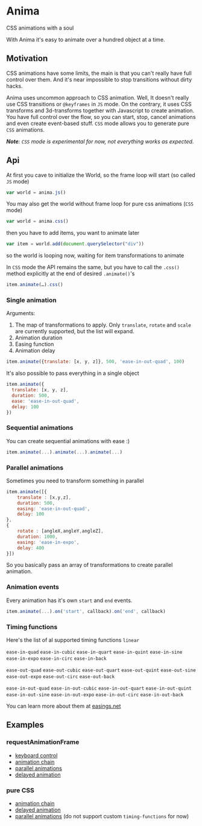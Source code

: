 # Anima
CSS animations with a soul

With Anima it's easy to animate over a hundred object at a time.

## Motivation
CSS animations have some limits, the main is that you can't really have full control over them. And it's near impossible to stop transitions without dirty hacks.

Anima uses uncommon approach to CSS animation. Well, It doesn't really use CSS transitions or `@keyframes` in `JS` mode. On the contrary, it uses CSS transforms and 3d-transforms together with Javascript to create animation. You have full control over the flow, so you can start, stop, cancel animations and even create event-based stuff. `CSS` mode allows you to generate pure `CSS` animations.

_**Note**: `CSS` mode is experimental for now, not everything works as expected._

## Api
At first you cave to initialize the World, so the frame loop will start (so called `JS` mode)
```js
var world = anima.js()
```
You may also get the world without frame loop for pure css animations (`CSS` mode)
```js
var world = anima.css()
```
then you have to add items, you want to animate later
```js
var item = world.add(document.querySelector("div"))
```
so the world is looping now, waiting for item transformations to animate

In `CSS` mode the API remains the same, but you have to call the `.css()` method explicitly at the end of desired `.animate()`'s
```js
item.animate(…).css()
```

### Single animation
Arguments:
1. The map of transformations to apply. Only `translate`, `rotate` and `scale` are currently supported, but the list will expand.
2. Animation duration
3. Easing function
4. Animation delay
```js
item.animate({translate: [x, y, z]}, 500, 'ease-in-out-quad', 100)
```
It's also possible to pass everything in a single object
```js
item.animate({
  translate: [x, y, z],
  duration: 500,
  ease: 'ease-in-out-quad',
  delay: 100
})
```

### Sequential animations
You can create sequential animations with ease :)
```js
item.animate(...).animate(...).animate(...)
```

### Parallel animations
Sometimes you need to transform something in parallel
```js
item.animate([{
	translate : [x,y,z],
	duration: 500,
	easing: 'ease-in-out-quad',
	delay: 100
},
{
	rotate : [angleX,angleY,angleZ],
	duration: 1000,
	easing: 'ease-in-expo',
	delay: 400
}])
```
So you basically pass an array of transformations to create parallel animation.

### Animation events
Every animation has it's own `start` and `end` events.
```js
item.animate(...).on('start', callback).on('end', callback)
```

### Timing functions
Here's the list of al supported timing functions
`linear`

`ease-in-quad` `ease-in-cubic` `ease-in-quart` `ease-in-quint` `ease-in-sine` `ease-in-expo` `ease-in-circ` `ease-in-back` 

`ease-out-quad` `ease-out-cubic` `ease-out-quart` `ease-out-quint` `ease-out-sine` `ease-out-expo` `ease-out-circ` `ease-out-back`

`ease-in-out-quad` `ease-in-out-cubic` `ease-in-out-quart` `ease-in-out-quint` `ease-in-out-sine` `ease-in-out-expo` `ease-in-out-circ` `ease-in-out-back`

You can learn more about them at [easings.net](http://easings.net)

## Examples
### requestAnimationFrame
- [keyboard control](anima/blob/master/example/keyboard.html)
- [animation chain](anima/blob/master/example/bounce.html)
- [parallel animations](anima/blob/master/example/parallel.html)
- [delayed animation](anima/blob/master/example/delay.html)

### pure CSS
- [animation chain](anima/blob/master/example/bounce_css.html)
- [delayed animation](anima/blob/master/example/delay_css.html)
- [parallel animations](anima/blob/master/example/parallel_css.html) (do not support custom `timing-functions` for now)